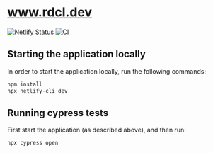# www.rdcl.dev

[![Netlify Status][netlify-badge]][netlify-deploy]
[![CI][github-badge]][github-actions]

## Starting the application locally

In order to start the application locally, run the following commands:

```bash
npm install
npx netlify-cli dev
```

## Running cypress tests

First start the application (as described above), and then run:

```bash
npx cypress open
```

[netlify-badge]: https://api.netlify.com/api/v1/badges/a82c4a72-5c08-4870-80f3-dc8e4dc07626/deploy-status
[netlify-deploy]: https://app.netlify.com/sites/www-rdcl-dev/deploys
[github-badge]: https://github.com/rjvdw/www.rdcl.dev/actions/workflows/ci.yml/badge.svg
[github-actions]: https://github.com/rjvdw/www.rdcl.dev/actions/workflows/ci.yml
